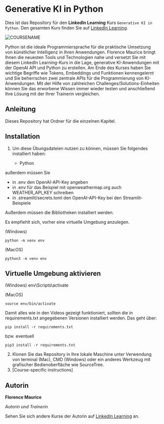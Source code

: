 # Generative KI in Python

Dies ist das Repository für den **LinkedIn Learning** Kurs `Generative KI in Python`. Den gesamten Kurs finden Sie auf [LinkedIn Learning][lil-course-url].

![COURSENAME][lil-thumbnail-url] 

Python ist die ideale Programmiersprache für die praktische Umsetzung von künstlicher Intelligenz in Ihren Anwendungen. Florence Maurice bringt Ihnen die neuesten Tools und Technologien nahe  und versetzt Sie mit diesem LinkedIn Learning-Kurs in die Lage, generative KI-Anwendungen mit der OpenAI API und Python zu erstellen. Am Ende des Kurses haben Sie wichtige Begriffe wie Tokens, Embeddings und Funktionen kennengelernt und Sie beherrschen zwei zentrale APIs für die Programmierung von KI-Anwendungen.
Mit der Hilfe von zahlreichen Challenges/Solutions-Einheiten können Sie das erworbene Wissen immer wieder testen und anschließend Ihre Lösung mit der Ihrer Trainerin vergleichen.


## Anleitung

Dieses Repository hat Ordner für die einzelnen Kapitel.


## Installation

1. Um diese Übungsdateien nutzen zu können, müssen Sie folgendes installiert haben:
   
   - Python
     
außerdem müssen Sie

- in .env den OpenAI-API-Key angeben
- in .env für das Beispiel mit openweathermap.org auch WEATHER_API_KEY schreiben
- in .streamlit/secrets.toml den OpenAI-API-Key bei den Streamlit-Beispiele

Außerdem müssen die Bibliotheken installiert werden.

Es empfiehlt sich, vorher eine virtuelle Umgebung anzulegen.

(Windows)

```
python -m venv env
```

(MacOS)

```
python3 -m venv env
```

## Virtuelle Umgebung aktivieren

(Windows)
env\Scripts\activate

(MacOS)

```
source env/bin/activate
```

Damit alles wie in den Videos gezeigt funktioniert, sollten die in requirements.txt angegebenen Versionen installiert werden.
Das geht über:

```
pip install -r requirements.txt
```

bzw. eventuell

```
pip3 install -r requirements.txt
```

2. Klonen Sie das Repository in Ihre lokale Maschine unter Verwendung von terminal (Mac), CMD (Windows) oder ein anderes Werkzeug mit grafischer Bedienoberfläche wie SourceTree.
3. [Course-specific instructions]

## Autorin
**Florence Maurice**

_Autorin und Trainerin_

Sehen Sie sich andere Kurse der Autorin auf [LinkedIn Learning](https://www.linkedin.com/learning/instructors/florence-maurice) an.


[0]: # (Replace these placeholder URLs with actual course URLs)
[lil-course-url]: https://www.linkedin.com/learning/generative-ki-in-python
[lil-thumbnail-url]: https://media.licdn.com/dms/image/v2/D4E0DAQESV8BSxWYpcQ/learning-public-crop_675_1200/learning-public-crop_675_1200/0/1725877566510?e=2147483647&v=beta&t=pWa8jvdq6ZiCg8JNUKu4wddVlTxENbiAeR1s0I6gX2s
